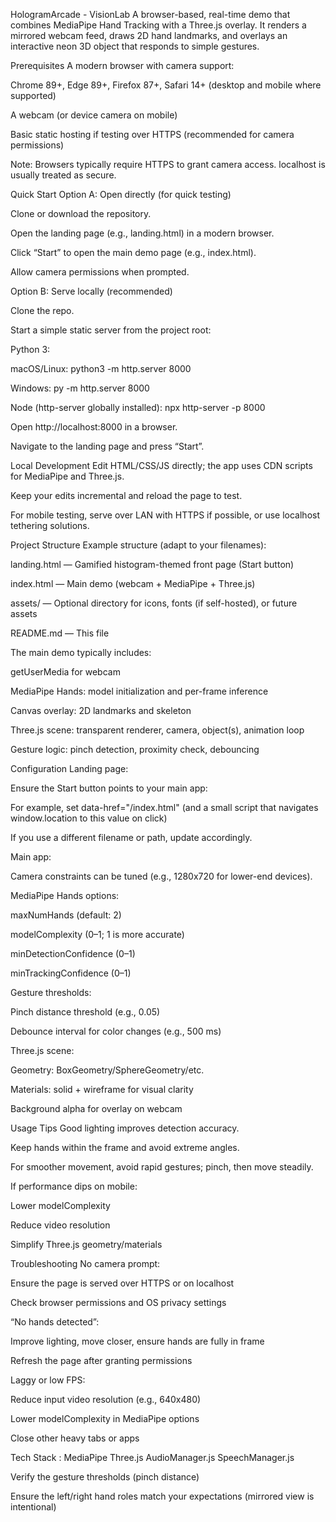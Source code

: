 HologramArcade - VisionLab
A browser-based, real-time demo that combines MediaPipe Hand Tracking with a Three.js overlay. 
It renders a mirrored webcam feed, draws 2D hand landmarks, and overlays an interactive neon 3D object that responds to simple gestures.

Prerequisites
A modern browser with camera support:

Chrome 89+, Edge 89+, Firefox 87+, Safari 14+ (desktop and mobile where supported)

A webcam (or device camera on mobile)

Basic static hosting if testing over HTTPS (recommended for camera permissions)

Note: Browsers typically require HTTPS to grant camera access. localhost is usually treated as secure.

Quick Start
Option A: Open directly (for quick testing)

Clone or download the repository.

Open the landing page (e.g., landing.html) in a modern browser.

Click “Start” to open the main demo page (e.g., index.html).

Allow camera permissions when prompted.

Option B: Serve locally (recommended)

Clone the repo.

Start a simple static server from the project root:

Python 3:

macOS/Linux: python3 -m http.server 8000

Windows: py -m http.server 8000

Node (http-server globally installed): npx http-server -p 8000

Open http://localhost:8000 in a browser.

Navigate to the landing page and press “Start”.

Local Development
Edit HTML/CSS/JS directly; the app uses CDN scripts for MediaPipe and Three.js.

Keep your edits incremental and reload the page to test.

For mobile testing, serve over LAN with HTTPS if possible, or use localhost tethering solutions.

Project Structure
Example structure (adapt to your filenames):

landing.html — Gamified histogram-themed front page (Start button)

index.html — Main demo (webcam + MediaPipe + Three.js)

assets/ — Optional directory for icons, fonts (if self-hosted), or future assets

README.md — This file

The main demo typically includes:

getUserMedia for webcam

MediaPipe Hands: model initialization and per-frame inference

Canvas overlay: 2D landmarks and skeleton

Three.js scene: transparent renderer, camera, object(s), animation loop

Gesture logic: pinch detection, proximity check, debouncing

Configuration
Landing page:

Ensure the Start button points to your main app:

For example, set data-href="/index.html" (and a small script that navigates window.location to this value on click)

If you use a different filename or path, update accordingly.

Main app:

Camera constraints can be tuned (e.g., 1280x720 for lower-end devices).

MediaPipe Hands options:

maxNumHands (default: 2)

modelComplexity (0–1; 1 is more accurate)

minDetectionConfidence (0–1)

minTrackingConfidence (0–1)

Gesture thresholds:

Pinch distance threshold (e.g., 0.05)

Debounce interval for color changes (e.g., 500 ms)

Three.js scene:

Geometry: BoxGeometry/SphereGeometry/etc.

Materials: solid + wireframe for visual clarity

Background alpha for overlay on webcam

Usage Tips
Good lighting improves detection accuracy.

Keep hands within the frame and avoid extreme angles.

For smoother movement, avoid rapid gestures; pinch, then move steadily.

If performance dips on mobile:

Lower modelComplexity

Reduce video resolution

Simplify Three.js geometry/materials

Troubleshooting
No camera prompt:

Ensure the page is served over HTTPS or on localhost

Check browser permissions and OS privacy settings

“No hands detected”:

Improve lighting, move closer, ensure hands are fully in frame

Refresh the page after granting permissions

Laggy or low FPS:

Reduce input video resolution (e.g., 640x480)

Lower modelComplexity in MediaPipe options

Close other heavy tabs or apps




Tech Stack :
MediaPipe
Three.js
AudioManager.js
SpeechManager.js



Verify the gesture thresholds (pinch distance)

Ensure the left/right hand roles match your expectations (mirrored view is intentional)
